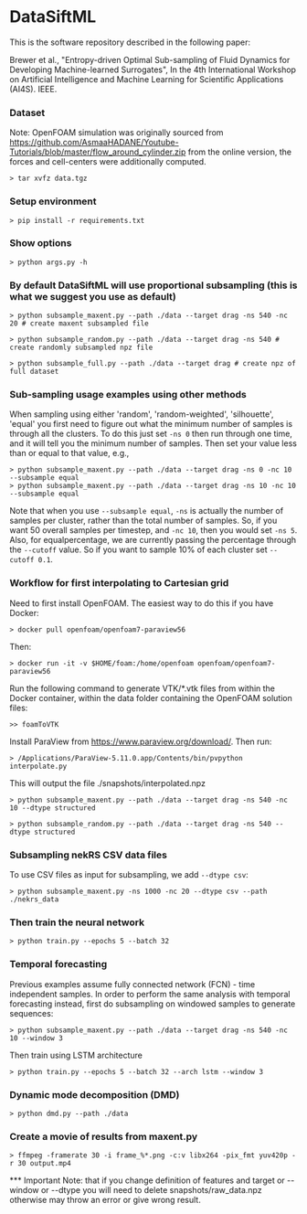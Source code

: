 # DataSiftML

This is the software repository described in the following paper:

Brewer et al., "Entropy-driven Optimal Sub-sampling of Fluid Dynamics for Developing Machine-learned Surrogates", 
In the 4th International Workshop on Artificial Intelligence and Machine Learning for Scientific Applications (AI4S). IEEE.

### Dataset

Note: OpenFOAM simulation was originally sourced from 
https://github.com/AsmaaHADANE/Youtube-Tutorials/blob/master/flow_around_cylinder.zip
from the online version, the forces and cell-centers were additionally computed. 

    > tar xvfz data.tgz

### Setup environment

    > pip install -r requirements.txt

### Show options

    > python args.py -h 

### By default DataSiftML will use proportional subsampling (this is what we suggest you use as default)

    > python subsample_maxent.py --path ./data --target drag -ns 540 -nc 20 # create maxent subsampled file

    > python subsample_random.py --path ./data --target drag -ns 540 # create randomly subsampled npz file

    > python subsample_full.py --path ./data --target drag # create npz of full dataset

### Sub-sampling usage examples using other methods

When sampling using either 'random', 'random-weighted', 'silhouette', 'equal' you first need to figure out what the minimum number of samples is through all the clusters. To do this just set `-ns 0` then run through one time, and it will tell you the minimum number of samples. Then set your value less than or equal to that value, e.g., 

    > python subsample_maxent.py --path ./data --target drag -ns 0 -nc 10 --subsample equal
    > python subsample_maxent.py --path ./data --target drag -ns 10 -nc 10 --subsample equal

Note that when you use `--subsample equal`, `-ns` is actually the number of samples per cluster, rather than the total number of samples. So, if you want 50 overall samples per timestep, and `-nc 10`, then you would set `-ns 5`. Also, for equalpercentage, we are currently passing the percentage through the `--cutoff` value. So if you want 
to sample 10% of each cluster set `--cutoff 0.1`.

### Workflow for first interpolating to Cartesian grid

Need to first install OpenFOAM. The easiest way to do this if you have Docker:

    > docker pull openfoam/openfoam7-paraview56

Then:

    > docker run -it -v $HOME/foam:/home/openfoam openfoam/openfoam7-paraview56

Run the following command to generate VTK/*.vtk files from within the Docker container,
within the data folder containing the OpenFOAM solution files:

    >> foamToVTK 

Install ParaView from https://www.paraview.org/download/. Then run:

    > /Applications/ParaView-5.11.0.app/Contents/bin/pvpython interpolate.py

This will output the file ./snapshots/interpolated.npz

    > python subsample_maxent.py --path ./data --target drag -ns 540 -nc 10 --dtype structured

    > python subsample_random.py --path ./data --target drag -ns 540 --dtype structured

### Subsampling nekRS CSV data files

To use CSV files as input for subsampling, we add `--dtype csv`:

    > python subsample_maxent.py -ns 1000 -nc 20 --dtype csv --path ./nekrs_data

### Then train the neural network

    > python train.py --epochs 5 --batch 32 

### Temporal forecasting 

Previous examples assume fully connected network (FCN) - time independent samples. 
In order to perform the same analysis with temporal forecasting instead, first do 
subsampling on windowed samples to generate sequences:

    > python subsample_maxent.py --path ./data --target drag -ns 540 -nc 10 --window 3

Then train using LSTM architecture

    > python train.py --epochs 5 --batch 32 --arch lstm --window 3

### Dynamic mode decomposition (DMD)

    > python dmd.py --path ./data

### Create a movie of results from maxent.py

    > ffmpeg -framerate 30 -i frame_%*.png -c:v libx264 -pix_fmt yuv420p -r 30 output.mp4

*** Important Note: that if you change definition of features and target or --window or --dtype you will need to delete snapshots/raw_data.npz otherwise may throw an error or give wrong result. 
